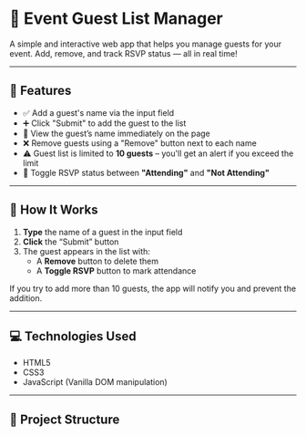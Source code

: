 # 🎉 Event Guest List Manager

A simple and interactive web app that helps you manage guests for your event. Add, remove, and track RSVP status — all in real time!

---

## 🚀 Features

- ✅ Add a guest's name via the input field
- ➕ Click "Submit" to add the guest to the list
- 📃 View the guest’s name immediately on the page
- ❌ Remove guests using a "Remove" button next to each name
- ⚠️ Guest list is limited to **10 guests** – you'll get an alert if you exceed the limit
- 🔁 Toggle RSVP status between **"Attending"** and **"Not Attending"**

---

## 🧪 How It Works

1. **Type** the name of a guest in the input field
2. **Click** the “Submit” button
3. The guest appears in the list with:
   - A **Remove** button to delete them
   - A **Toggle RSVP** button to mark attendance

If you try to add more than 10 guests, the app will notify you and prevent the addition.

---

## 💻 Technologies Used

- HTML5
- CSS3
- JavaScript (Vanilla DOM manipulation)

---

## 📂 Project Structure

